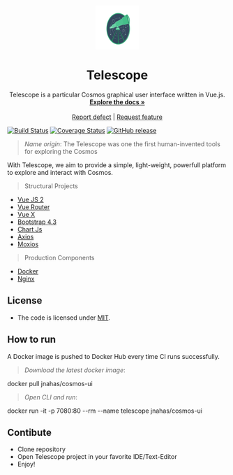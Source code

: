 <p align="center"><img src="src/assets/telescope.jpg" style="width:100px; height: 100px">
 <h1 align="center">Telescope</h1>
  <p align="center">
      Telescope is a particular Cosmos graphical user interface written in Vue.js.
    <br>
    <a href="docs/"><strong>Explore the docs »</strong></a>
    <br>
    <br>
    <a href="https://github.com/iot-uca/front-end/issues/new?labels=Type%3A+Defect">Report defect</a>
    |
    <a href="https://github.com/iot-uca/front-end/issues/new?labels=Type%3A+Feature">Request feature</a>
  </p>
</p>


[![Build Status](https://travis-ci.org/iot-uca/front-end.svg?branch=master)](https://travis-ci.org/iot-uca/front-end)
[![Coverage Status](https://coveralls.io/repos/github/iot-uca/front-end/badge.svg?branch=master)](https://coveralls.io/github/iot-uca/front-end?branch=master)
[![GitHub release](https://img.shields.io/github/release/ba-st/Cannon.svg)](https://github.com/iot-uca/front-end/releases/latest)


> *Name origin*: The Telescope was one the first human-invented tools for exploring the Cosmos 

With Telescope, we aim to provide a simple, light-weight, powerfull platform to explore and interact with Cosmos.


> Structural Projects

- [Vue JS 2](https://github.com/vuejs/vue)
- [Vue Router](https://github.com/vuejs/vue-router)
- [Vue X](https://github.com/vuejs/vuex)
- [Bootstrap 4.3](https://getbootstrap.com/docs/4.3/getting-started/introduction/)
- [Chart Js](https://github.com/chartjs/Chart.js)
- [Axios](https://github.com/axios/axios)
- [Moxios](https://github.com/axios/moxios)

> Production Components

- [Docker](https://www.docker.com/)
- [Nginx](https://www.nginx.com/)



## License
- The code is licensed under [MIT](LICENSE).

## How to run

A Docker image is pushed to Docker Hub every time CI runs successfully.

> *Download the latest docker image*:

  docker pull jnahas/cosmos-ui

> *Open CLI and run*:

  docker run -it -p 7080:80 --rm --name telescope jnahas/cosmos-ui


## Contibute

* Clone repository
* Open Telescope project in your favorite IDE/Text-Editor
* Enjoy!
